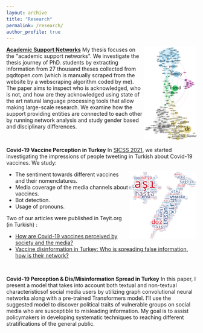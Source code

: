 ```yaml
---
layout: archive
title: "Research"
permalink: /research/
author_profile: true
---
```


<img style="float: right;" src="/images/academic_network.png" alt="Academic Network" width="140"/>

**[Academic Support Networks](https://arxiv.org/abs/2203.03430)**
My thesis focuses on the "academic support networks". We investigate the thesis journey of PhD. students by extracting information from 27 thousand theses collected from pqdtopen.com (which is manually scraped from the website by a webscraping algorithm coded by me). The paper aims to inspect who is acknowledged, who is not, and how are they acknowledged using state of the art natural language processing tools that allow making large-scale research.
We examine how the support providing entities are connected to each other by running network analysis and study gender based and disciplinary differences.

&nbsp;


**Covid-19 Vaccine Perception in Turkey**
In [SICSS 2021](https://sicss.io/2021/istanbul/), we started investigating the impressions of people tweeting in Turkish about Covid-19 vaccines. We study:

<img style="float: right;" src="/images/vac_wordcloud.png" alt="WordCloud" width="180"/>

  - The sentiment towards different vaccines and their nomenclatures.
  - Media coverage of the media channels about vaccines.
  - Bot detection.
  - Usage of pronouns.

Two of our articles were published in Teyit.org (in Turkish) :
  - [How are Covid-19 vaccines perceived by society and the media?](https://teyit.org/teyitpedia-turkiyede-covid-19-asilari-toplum-tarafindan-nasil-algilaniyor)
  - [Vaccine disinformation in Turkey: Who is spreading false information, how is their network?](https://teyit.org/teyitpedia-turkiyede-asi-dezenformasyonu-yanlis-bilgiyi-kimler-yayiyor-iliski-aglari-ne)

&nbsp;

**Covid-19 Perception & Dis/Misinformation Spread in Turkey**
In this paper, I present a model that takes into account both textual and non-textual characteristicsof social media users by utilizing graph convolutional neural networks along with a pre-trained Transformers model.  I’ll use the suggested model to discover political traits of vulnerable groups on social media who are susceptible to misleading information.  My goal is to assist policymakers in developing systematic techniques to reaching different stratifications of the general public.
